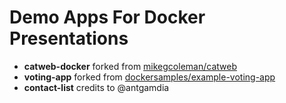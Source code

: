 # Demo Apps For Docker Presentations

* **catweb-docker** forked from [mikegcoleman/catweb](https://github.com/mikegcoleman/catweb)
* **voting-app** forked from [dockersamples/example-voting-app](https://github.com/dockersamples/example-voting-app)
* **contact-list** credits to @antgamdia
